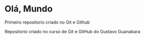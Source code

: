 # Olá, Mundo
 Primeiro repositorio criado no Git e Github
 
 Repositorio criado no curso de Git e GitHub do Gustavo Guanabara
